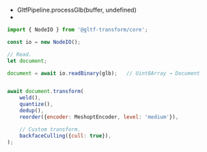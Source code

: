 - GltfPipeline.processGlb(buffer, undefined)
- 

```javascript
import { NodeIO } from '@gltf-transform/core';

const io = new NodeIO();

// Read.
let document;

document = await io.readBinary(glb);   // Uint8Array → Document


await document.transform(
	weld(),
	quantize(),
	dedup(),
    reorder({encoder: MeshoptEncoder, level: 'medium'}),

	// Custom transform.
	backfaceCulling({cull: true}),
);

```

